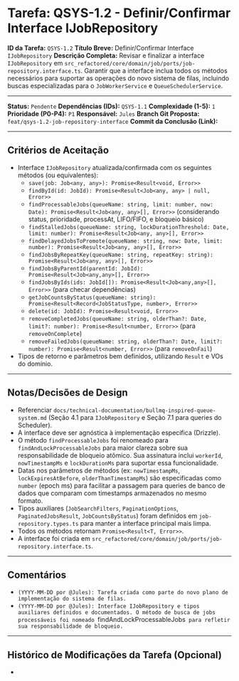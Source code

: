 # Tarefa: QSYS-1.2 - Definir/Confirmar Interface IJobRepository

**ID da Tarefa:** `QSYS-1.2`
**Título Breve:** Definir/Confirmar Interface `IJobRepository`
**Descrição Completa:**
Revisar e finalizar a interface `IJobRepository` em `src_refactored/core/domain/job/ports/job-repository.interface.ts`. Garantir que a interface inclua todos os métodos necessários para suportar as operações do novo sistema de filas, incluindo buscas especializadas para o `JobWorkerService` e `QueueSchedulerService`.

---

**Status:** `Pendente`
**Dependências (IDs):** `QSYS-1.1`
**Complexidade (1-5):** `1`
**Prioridade (P0-P4):** `P1`
**Responsável:** `Jules`
**Branch Git Proposta:** `feat/qsys-1.2-job-repository-interface`
**Commit da Conclusão (Link):**

---

## Critérios de Aceitação
- Interface `IJobRepository` atualizada/confirmada com os seguintes métodos (ou equivalentes):
  - `save(job: Job<any, any>): Promise<Result<void, Error>>`
  - `findById(id: JobId): Promise<Result<Job<any, any> | null, Error>>`
  - `findProcessableJobs(queueName: string, limit: number, now: Date): Promise<Result<Job<any, any>[], Error>>` (considerando status, prioridade, processAt, LIFO/FIFO, e bloqueio básico)
  - `findStalledJobs(queueName: string, lockDurationThreshold: Date, limit: number): Promise<Result<Job<any, any>[], Error>>`
  - `findDelayedJobsToPromote(queueName: string, now: Date, limit: number): Promise<Result<Job<any, any>[], Error>>`
  - `findJobsByRepeatKey(queueName: string, repeatKey: string): Promise<Result<Job<any, any>[], Error>>`
  - `findJobsByParentId(parentId: JobId): Promise<Result<Job<any,any>[], Error>>`
  - `findJobsByIds(ids: JobId[]): Promise<Result<Job<any,any>[], Error>>` (para checar dependências)
  - `getJobCountsByStatus(queueName: string): Promise<Result<Record<JobStatusType, number>, Error>>`
  - `delete(id: JobId): Promise<Result<void, Error>>`
  - `removeCompletedJobs(queueName: string, olderThan?: Date, limit?: number): Promise<Result<number, Error>>` (para `removeOnComplete`)
  - `removeFailedJobs(queueName: string, olderThan?: Date, limit?: number): Promise<Result<number, Error>>` (para `removeOnFail`)
- Tipos de retorno e parâmetros bem definidos, utilizando `Result` e VOs do domínio.

---

## Notas/Decisões de Design
- Referenciar `docs/technical-documentation/bullmq-inspired-queue-system.md` (Seção 4.1 para `IJobRepository` e Seção 7.1 para queries do Scheduler).
- A interface deve ser agnóstica à implementação específica (Drizzle).
- O método `findProcessableJobs` foi renomeado para `findAndLockProcessableJobs` para maior clareza sobre sua responsabilidade de bloqueio atômico. Sua assinatura inclui `workerId`, `nowTimestampMs` e `lockDurationMs` para suportar essa funcionalidade.
- Datas nos parâmetros de métodos (ex: `nowTimestampMs`, `lockExpiresAtBefore`, `olderThanTimestampMs`) são especificadas como `number` (epoch ms) para facilitar a passagem para queries de banco de dados que comparam com timestamps armazenados no mesmo formato.
- Tipos auxiliares (`JobSearchFilters`, `PaginationOptions`, `PaginatedJobsResult`, `JobCountsByStatus`) foram definidos em `job-repository.types.ts` para manter a interface principal mais limpa.
- Todos os métodos retornam `Promise<Result<T, Error>>`.
- A interface foi criada em `src_refactored/core/domain/job/ports/job-repository.interface.ts`.

---

## Comentários
- `(YYYY-MM-DD por @Jules): Tarefa criada como parte do novo plano de implementação do sistema de filas.`
- `(YYYY-MM-DD por @Jules): Interface IJobRepository e tipos auxiliares definidos e documentados. O método de busca de jobs processáveis foi nomeado `findAndLockProcessableJobs` para refletir sua responsabilidade de bloqueio.`

---

## Histórico de Modificações da Tarefa (Opcional)
-
